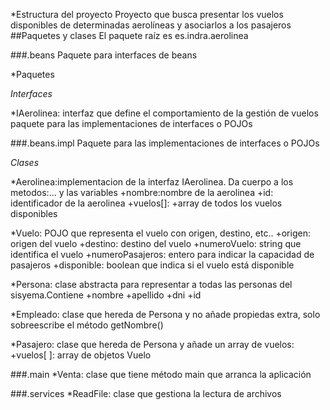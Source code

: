 *Estructura del proyecto
Proyecto que busca presentar los vuelos disponibles de determinadas aerolíneas y asociarlos a los pasajeros
##Paquetes y clases
El paquete raíz es es.indra.aerolinea

###.beans
Paquete para interfaces de beans

*Paquetes

*Interfaces*

*IAerolinea: interfaz que define el comportamiento de la gestión de vuelos paquete para las implementaciones de interfaces o POJOs

###.beans.impl
Paquete para las implementaciones de interfaces o POJOs

*Clases*

*Aerolinea:implementacion de la interfaz IAerolinea. Da cuerpo a los metodos:... y las variables
  +nombre:nombre de la aerolinea
  +id: identificador de la aerolinea
  +vuelos[]: +array de todos los vuelos disponibles
  
*Vuelo: POJO que representa el vuelo con origen, destino, etc..
  +origen: origen del vuelo
  +destino: destino del vuelo
  +numeroVuelo: string que identifica el vuelo
  +numeroPasajeros: entero para indicar la capacidad de pasajeros
  +disponible: boolean que indica si el vuelo está disponible

 *Persona: clase abstracta para representar a todas las personas del sisyema.Contiene
  +nombre
  +apellido
  +dni
  +id
 
*Empleado: clase que hereda de Persona y no añade propiedas extra, solo sobreescribe el método getNombre()

*Pasajero: clase que hereda de Persona y añade un array de vuelos:
  +vuelos[ ]: array de objetos Vuelo

###.main
  *Venta: clase que tiene método main que arranca la aplicación

###.services
  *ReadFile: clase que gestiona la lectura de archivos
